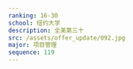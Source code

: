 ```yaml
---
ranking: 16-30
school: 纽约大学
description: 全美第三十
src: /assets/offer_update/092.jpg
major: 项目管理
sequence: 119
---
```

